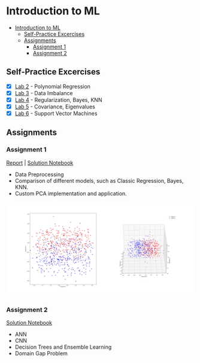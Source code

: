 # Introduction to ML

- [Introduction to ML](#introduction-to-ml)
  - [Self-Practice Excercises](#self-practice-excercises)
  - [Assignments](#assignments)
    - [Assignment 1](#assignment-1)
    - [Assignment 2](#assignment-2)

## Self-Practice Excercises

- [x] [Lab 2](Lab2/self-practice.ipynb) - Polynomial Regression
- [x] [Lab 3](Lab3/self-practice.ipynb) - Data Imbalance
- [x] [Lab 4](Lab4/self-practice.ipynb) - Regularization, Bayes, KNN
- [x] [Lab 5](Lab5/self-practice.ipynb) - Covariance, Eigenvalues
- [x] [Lab 6](Lab6/self-practice.ipynb) - Support Vector Machines

## Assignments

### Assignment 1

[Report](Assignment1/README.md) |
[Solution Notebook](Assignment1/Assignment1.ipynb)

- Data Preprocessing
- Comparison of different models, such as Classic Regression, Bayes, KNN. 
- Custom PCA implementation and application.

![](Assignment1/assets/pca-2d3d.png)

### Assignment 2

[Solution Notebook](Assignment2/Assignment2.ipynb)

- ANN
- CNN
- Decision Trees and Ensemble Learning
- Domain Gap Problem